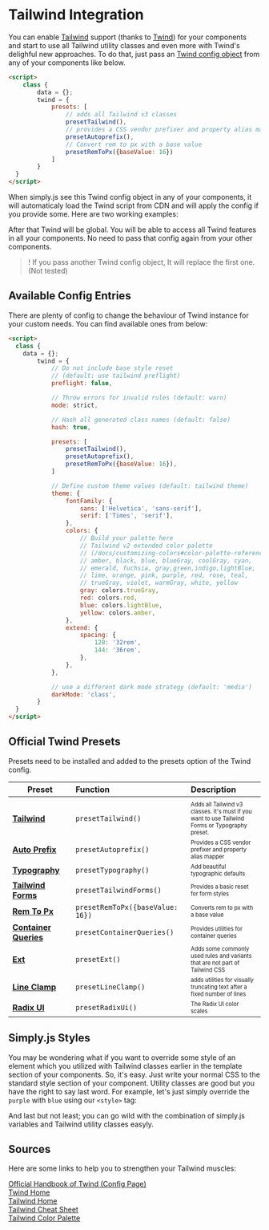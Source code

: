 # Tailwind Integration

You can enable [Tailwind](https://tailwindcss.com/docs/utility-first) support (thanks to [Twind](https://twind.style)) for your components and start to use all Tailwind utility classes and even more with Twind's delighful new approaches. To do that, just pass an [Twind config object](https://twind.dev/handbook/configuration.html) from any of your components like below.

```html
<script>
	class {
		data = {};
		twind = {
			presets: [
				// adds all Tailwind v3 classes
				presetTailwind(),
				// provides a CSS vendor prefixer and property alias mapper
				presetAutoprefix(),
				// Convert rem to px with a base value
				presetRemToPx({baseValue: 16})
			]
		}
  }
</script>
```

When simply.js see this Twind config object in any of your components, it will automaticaly load the Twind script from CDN and will apply the config if you provide some. Here are two working examples:

<repl-component id="5yu28xjvnav6kos" download="true"></repl-component>

After that Twind will be global. You will be able to access all Twind features in all your components. No need to pass that config again from your other components.

<repl-component id="xhzt9oaqvf7zyvr" download="true"></repl-component>

>! If you pass another Twind config object, It will replace the first one. (Not tested)

## Available Config Entries

There are plenty of config to change the behaviour of Twind instance for your custom needs. You can find available ones from below:

```html
<script>
  class {
    data = {};
		twind = {
			// Do not include base style reset
			// (default: use tailwind preflight)
			preflight: false,

			// Throw errors for invalid rules (default: warn)
			mode: strict,

			// Hash all generated class names (default: false)
			hash: true,

			presets: [
				presetTailwind(),
				presetAutoprefix(),
				presetRemToPx({baseValue: 16}),
			]

			// Define custom theme values (default: tailwind theme)
			theme: {
				fontFamily: {
					sans: ['Helvetica', 'sans-serif'],
					serif: ['Times', 'serif'],
				},
				colors: {
					// Build your palette here
					// Tailwind v2 extended color palette
					// (/docs/customizing-colors#color-palette-reference)
					// amber, black, blue, blueGray, coolGray, cyan,
					// emerald, fuchsia, gray,green,indigo,lightBlue,
					// lime, orange, pink, purple, red, rose, teal,
					// trueGray, violet, warmGray, white, yellow
					gray: colors.trueGray,
					red: colors.red,
					blue: colors.lightBlue,
					yellow: colors.amber,
				},
				extend: {
					spacing: {
						128: '32rem',
						144: '36rem',
					},
				},
			},

			// use a different dark mode strategy (default: 'media')
			darkMode: 'class',
		}
  }
</script>
```

## Official Twind Presets
Presets need to be installed and added to the presets option of the Twind config.

| Preset |      Function      | Description |
|--------------|:-------------|:-------------------------|
|<img width=250/>|<img width=300/>|
| [**Tailwind**](https://twind.style/preset-tailwind) | `presetTailwind()` | <sub><sup>Adds all Tailwind v3 classes. It's must if you want to use Tailwind Forms or Typography preset.</sup></sub> |
| [**Auto Prefix**](https://twind.style/preset-autoprefix) | `presetAutoprefix()` | <sub><sup>Provides a CSS vendor prefixer and property alias mapper</sup></sub>
| [**Typography**](https://twind.style/preset-typography) | `presetTypography()` | <sub><sup>Add beautiful typographic defaults</sup></sub> |
| [**Tailwind Forms**](https://twind.style/preset-tailwind-forms) | `presetTailwindForms()` | <sub><sup>Provides a basic reset for form styles</sup></sub> |
| [**Rem To Px**](https://github.com/tw-in-js/twind/issues/437#issuecomment-1382433830) | `presetRemToPx({baseValue: 16})` | <sub><sup>Converts rem to px with a base value</sup></sub> |
| [**Container Queries**](https://twind.style/preset-container-queries) | `presetContainerQueries()` | <sub><sup>Provides utilities for container queries</sup></sub> |
| [**Ext**](https://twind.style/preset-ext) | `presetExt()` | <sub><sup>Adds some commonly used rules and variants that are not part of Tailwind CSS</sup></sub> |
| [**Line Clamp**](https://twind.style/preset-line-clamp) | `presetLineClamp()` | <sub><sup>adds utilities for visually truncating text after a fixed number of lines</sup></sub> |
| [**Radix UI**](https://twind.style/preset-radix-ui) | `presetRadixUi()` | <sub><sup>The Radix UI color scales</sup></sub> |

## Simply.js Styles
You may be wondering what if you want to override some style of an element which you utilized with Tailwind classes earlier in the template section of your components. So, it's easy. Just write your normal CSS to the standard style section of your component. Utility classes are good but you have the right to say last word. For example, let's just simply override the `purple` with `blue` using our `<style>` tag:

<repl-component id="fxl9fftbvy2g0yk" download="true"></repl-component>

And last but not least; you can go wild with the combination of simply.js variables and Tailwind utility classes easyly.

<repl-component id="10h4zxdvn7yag9f" download="true"></repl-component>

## Sources
Here are some links to help you to strengthen your Tailwind muscles:

[Official Handbook of Twind (Config Page)](https://twind.dev/handbook/configuration.html)<br>
[Twind Home](https://twind.style)<br>
[Tailwind Home](https://tailwind.com)<br>
[Tailwind Cheat Sheet](https://nerdcave.com/tailwind-cheat-sheet)<br>
[Tailwind Color Palette](https://tailwindcss.com/docs/customizing-colors#color-palette-reference)

